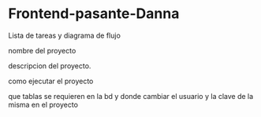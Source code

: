# Frontend-pasante-Danna
Lista de tareas y diagrama de flujo

nombre del proyecto


descripcion del proyecto.

como ejecutar el proyecto

que tablas se requieren en la bd y donde cambiar el usuario y la clave de la misma en el proyecto
